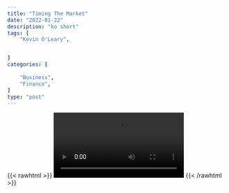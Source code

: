 ```yaml
---
title: "Timing The Market"
date: "2022-01-22"
description: "ko short"
tags: [
    "Kevin O'Leary",


]
categories: [
    
    "Business",
    "Finance",
]
type: "post"
---
```

{{< rawhtml >}}
    <video width="auto" height="auto" controls>
        <source src="https://clips.dev00ps.com/Kevin%20O%27Leary/timing_the_market.mp4" type="video/mp4"> 
    </video>
{{< /rawhtml >}}